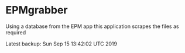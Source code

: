 # EPMgrabber
Using a database from the EPM app this application scrapes the files as required


Latest backup: Sun Sep 15 13:42:02 UTC 2019
